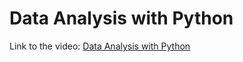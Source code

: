 # Data Analysis with Python

Link to the video: [Data Analysis with Python](https://youtu.be/r-uOLxNrNk8)
